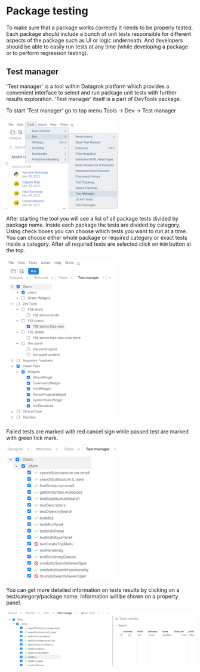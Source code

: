 <!-- TITLE: Test packages -->
# Package testing
To make sure that a package works correctly it needs to be properly tested. Each package should include a bunch of unit tests responsible for different aspects of the package such as UI or logic underneath. And developers should be able to easily run tests at any time (while developing a package or to perform regression testing).

## Test manager

'Test manager' is a tool within Datagrok platform which provides a convenient interface to select and run package unit tests with further results exploration. 'Test manager' itself is a part of DevTools package.

To start 'Test manager' go to top menu Tools -> Dev -> Test manager

![Test manager start](test-mngr-start.png)

After starting the tool you will see a list of all package tests divided by package name. Inside each package the tests are divided by category.
Using check boxes you can choose which tests you want to run at a time. You can choose either whole package or required category or exact tests inside a category. After all required tests are selected click on `RUN` button at the top.

![Tests list](test-mngr-tests-list.png)

Failed tests are marked with red cancel sign while passed test are marked with green tick mark.

![Tests list](test-mngr-results.png)

You can get more detailed information on tests results by clicking on a test/category/package name. Information will be shown on a property panel.

![Tests property panel](test-mngr-property-panel.png)


